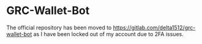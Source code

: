 # GRC-Wallet-Bot

The official repository has been moved to https://gitlab.com/delta1512/grc-wallet-bot as I have been locked out of my account due to 2FA issues.
